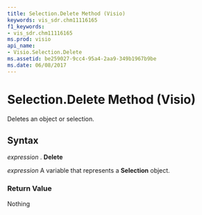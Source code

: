 ```yaml
---
title: Selection.Delete Method (Visio)
keywords: vis_sdr.chm11116165
f1_keywords:
- vis_sdr.chm11116165
ms.prod: visio
api_name:
- Visio.Selection.Delete
ms.assetid: be259027-9cc4-95a4-2aa9-349b1967b9be
ms.date: 06/08/2017
---
```



# Selection.Delete Method (Visio)

Deletes an object or selection.


## Syntax

 _expression_ . **Delete**

 _expression_ A variable that represents a **Selection** object.


### Return Value

Nothing



